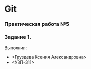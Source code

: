 # Git
### Практическая работа №5
### Задание 1.
Выполнил:
* <Груздева Ксения Александровна>
* <УВП-311>
